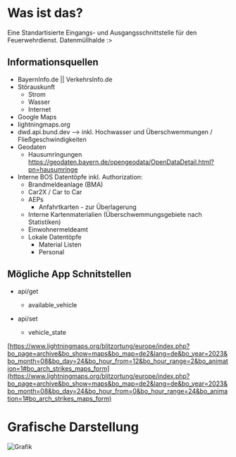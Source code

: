 # Was ist das?
Eine Standartisierte Eingangs- und Ausgangsschnittstelle für den Feuerwehrdienst.
Datenmüllhalde :>


## Informationsquellen
- BayernInfo.de || VerkehrsInfo.de
- Störauskunft
    - Strom
    - Wasser
    - Internet
- Google Maps
- lightningmaps.org
- dwd.api.bund.dev --> inkl. Hochwasser und Überschwemmungen / Fließgeschwindigkeiten
- Geodaten
    - Hausumringungen https://geodaten.bayern.de/opengeodata/OpenDataDetail.html?pn=hausumringe
- Interne BOS Datentöpfe inkl. Authorization:
    - Brandmeldeanlage (BMA)
    - Car2X / Car to Car 
    - AEPs
        - Anfahrtkarten - zur Überlagerung
    - Interne Kartenmaterialien (Überschwemmungsgebiete nach Statistiken)
    - Einwohnermeldeamt
    - Lokale Datentöpfe
        - Material Listen
        - Personal


## Mögliche App Schnitstellen
- api/get
    - available_vehicle

- api/set
    - vehicle_state

[https://www.lightningmaps.org/blitzortung/europe/index.php?bo_page=archive&bo_show=maps&bo_map=de2&lang=de&bo_year=2023&bo_month=08&bo_day=24&bo_hour_from=12&bo_hour_range=2&bo_animation=1#bo_arch_strikes_maps_form](https://www.lightningmaps.org/blitzortung/europe/index.php?bo_page=archive&bo_show=maps&bo_map=de2&lang=de&bo_year=2023&bo_month=08&bo_day=24&bo_hour_from=0&bo_hour_range=24&bo_animation=1#bo_arch_strikes_maps_form)

# Grafische Darstellung
![Grafik](https://raw.githubusercontent.com/FeuerwehrHackathon2024/FireLake/main/Firelake.png)

